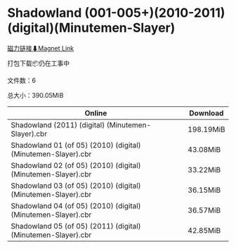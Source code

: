 # Shadowland (001-005+)(2010-2011)(digital)(Minutemen-Slayer)

[磁力链接⬇Magnet Link](magnet:?xt=urn:btih:7303c2c345f74baf00d57f1662d0b0583e0e7e2a&dn=Shadowland%20%28001-005%2B%29%282010-2011%29%28digital%29%28Minutemen-Slayer%29)

打包下载📦仍在工事中

文件数：6

总大小：390.05MiB

Online | Download
--- | ---
Shadowland (2011) (digital) (Minutemen-Slayer).cbr | 198.19MiB
Shadowland 01 (of 05) (2010) (digital) (Minutemen-Slayer).cbr | 43.08MiB
Shadowland 02 (of 05) (2010) (digital) (Minutemen-Slayer).cbr | 33.22MiB
Shadowland 03 (of 05) (2010) (digital) (Minutemen-Slayer).cbr | 36.15MiB
Shadowland 04 (of 05) (2010) (digital) (Minutemen-Slayer).cbr | 36.57MiB
Shadowland 05 (of 05) (2011) (digital) (Minutemen-Slayer).cbr | 42.85MiB